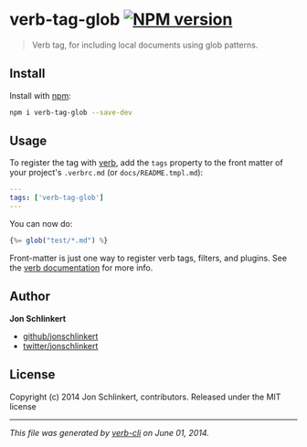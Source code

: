 # verb-tag-glob [![NPM version](https://badge.fury.io/js/verb-tag-glob.png)](http://badge.fury.io/js/verb-tag-glob)

> Verb tag, for including local documents using glob patterns.

## Install
Install with [npm](npmjs.org):

```bash
npm i verb-tag-glob --save-dev
```

## Usage

To register the tag with [verb][verb], add the `tags` property to the front matter of your project's `.verbrc.md` (or `docs/README.tmpl.md`):

```yaml
---
tags: ['verb-tag-glob']
---
```

You can now do:

```js
{%= glob("test/*.md") %}
```

Front-matter is just one way to register verb tags, filters, and plugins. See the [verb documentation][docs] for more info.

## Author

**Jon Schlinkert**

+ [github/jonschlinkert](https://github.com/jonschlinkert)
+ [twitter/jonschlinkert](http://twitter.com/jonschlinkert)

## License
Copyright (c) 2014 Jon Schlinkert, contributors.
Released under the MIT license

***

_This file was generated by [verb-cli](https://github.com/assemble/verb-cli) on June 01, 2014._

[verb]: https://github.com/assemble/verb
[docs]: https://github.com/assemble/verb/DOCS.md